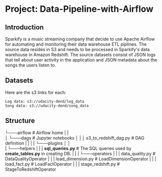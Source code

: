 # Project: Data-Pipeline-with-Airflow
## Introduction
Sparkify is a music streaming company that decide to use Apache Airflow for automating and monitoring their data warehouse ETL piplines. The source data resides in S3 and needs to be processed in Sparkify's data warehouse in Amazon Redshift. The source datasets consist of JSON logs that tell about user activity in the application and JSON metadata about the songs the users listen to.
## Datasets
Here are the s3 links for each:
```
Log data: s3://udacity-dend/log_data
Song data: s3://udacity-dend/song_data
```
## Structure

└───airflow                      # Airflow home
|   |               
│   └───dags                     # Jupyter notebooks
│   |   │ s3_to_redshift_dag.py  # DAG definition
|   |   |
|   └───plugins
│       │  
|       └───helpers
|       |   | **sql_queries.py**    # The SQL queries used by **create_tables.py** in creating DB.
|       |
|       └───operators
|       |   | data_quality.py    # DataQualityOperator
|       |   | load_dimension.py  # LoadDimensionOperator
|       |   | load_fact.py       # LoadFactOperator
|       |   | stage_redshift.py  # StageToRedshiftOperator

